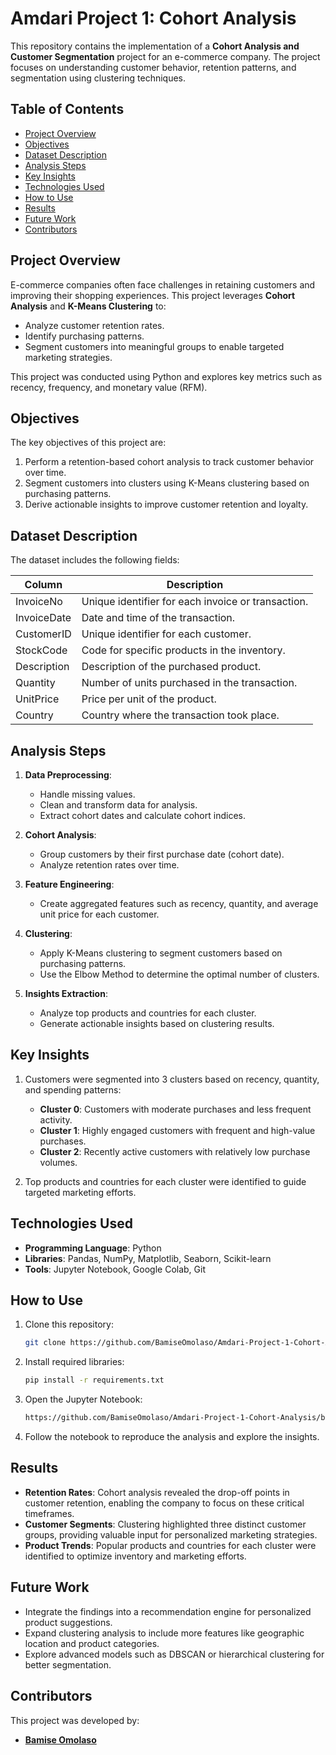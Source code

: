 # Amdari Project 1: Cohort Analysis

This repository contains the implementation of a **Cohort Analysis and Customer Segmentation** project for an e-commerce company. The project focuses on understanding customer behavior, retention patterns, and segmentation using clustering techniques.

## Table of Contents
- [Project Overview](#project-overview)
- [Objectives](#objectives)
- [Dataset Description](#dataset-description)
- [Analysis Steps](#analysis-steps)
- [Key Insights](#key-insights)
- [Technologies Used](#technologies-used)
- [How to Use](#how-to-use)
- [Results](#results)
- [Future Work](#future-work)
- [Contributors](#contributors)

## Project Overview
E-commerce companies often face challenges in retaining customers and improving their shopping experiences. This project leverages **Cohort Analysis** and **K-Means Clustering** to:

- Analyze customer retention rates.
- Identify purchasing patterns.
- Segment customers into meaningful groups to enable targeted marketing strategies.

This project was conducted using Python and explores key metrics such as recency, frequency, and monetary value (RFM).

## Objectives
The key objectives of this project are:
1. Perform a retention-based cohort analysis to track customer behavior over time.
2. Segment customers into clusters using K-Means clustering based on purchasing patterns.
3. Derive actionable insights to improve customer retention and loyalty.

## Dataset Description
The dataset includes the following fields:

| Column       | Description                                                                 |
|--------------|-----------------------------------------------------------------------------|
| InvoiceNo    | Unique identifier for each invoice or transaction.                         |
| InvoiceDate  | Date and time of the transaction.                                           |
| CustomerID   | Unique identifier for each customer.                                        |
| StockCode    | Code for specific products in the inventory.                                |
| Description  | Description of the purchased product.                                       |
| Quantity     | Number of units purchased in the transaction.                               |
| UnitPrice    | Price per unit of the product.                                              |
| Country      | Country where the transaction took place.                                   |

## Analysis Steps
1. **Data Preprocessing**:
    - Handle missing values.
    - Clean and transform data for analysis.
    - Extract cohort dates and calculate cohort indices.

2. **Cohort Analysis**:
    - Group customers by their first purchase date (cohort date).
    - Analyze retention rates over time.

3. **Feature Engineering**:
    - Create aggregated features such as recency, quantity, and average unit price for each customer.

4. **Clustering**:
    - Apply K-Means clustering to segment customers based on purchasing patterns.
    - Use the Elbow Method to determine the optimal number of clusters.

5. **Insights Extraction**:
    - Analyze top products and countries for each cluster.
    - Generate actionable insights based on clustering results.

## Key Insights
1. Customers were segmented into 3 clusters based on recency, quantity, and spending patterns:
   - **Cluster 0**: Customers with moderate purchases and less frequent activity.
   - **Cluster 1**: Highly engaged customers with frequent and high-value purchases.
   - **Cluster 2**: Recently active customers with relatively low purchase volumes.

2. Top products and countries for each cluster were identified to guide targeted marketing efforts.

## Technologies Used
- **Programming Language**: Python
- **Libraries**: Pandas, NumPy, Matplotlib, Seaborn, Scikit-learn
- **Tools**: Jupyter Notebook, Google Colab, Git

## How to Use
1. Clone this repository:
   ```bash
   git clone https://github.com/BamiseOmolaso/Amdari-Project-1-Cohort-Analysis.git
   ```

2. Install required libraries:
   ```bash
   pip install -r requirements.txt
   ```

3. Open the Jupyter Notebook:
   ```bash
   https://github.com/BamiseOmolaso/Amdari-Project-1-Cohort-Analysis/blob/main/cohort_analysis_solution.ipynb
   ```

4. Follow the notebook to reproduce the analysis and explore the insights.

## Results
- **Retention Rates**: Cohort analysis revealed the drop-off points in customer retention, enabling the company to focus on these critical timeframes.
- **Customer Segments**: Clustering highlighted three distinct customer groups, providing valuable input for personalized marketing strategies.
- **Product Trends**: Popular products and countries for each cluster were identified to optimize inventory and marketing efforts.

## Future Work
- Integrate the findings into a recommendation engine for personalized product suggestions.
- Expand clustering analysis to include more features like geographic location and product categories.
- Explore advanced models such as DBSCAN or hierarchical clustering for better segmentation.

## Contributors
This project was developed by:
- **[Bamise Omolaso](https://github.com/BamiseOmolaso)**
